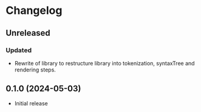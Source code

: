 # Changelog

## Unreleased

### Updated

- Rewrite of library to restructure library into tokenization,
  syntaxTree and rendering steps.

## 0.1.0 (2024-05-03)

- Initial release
